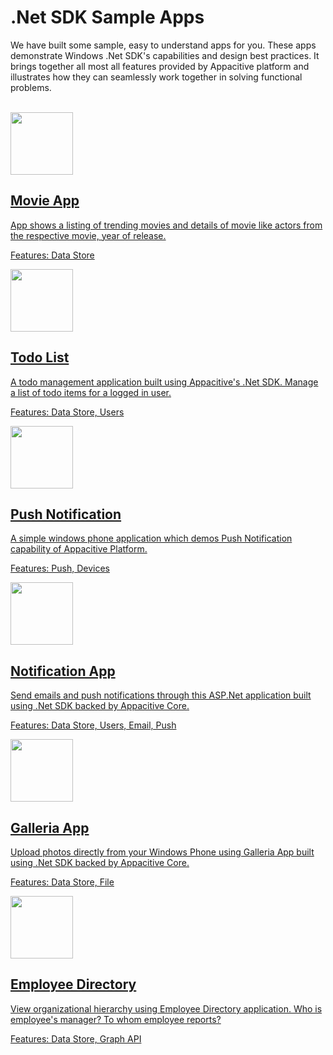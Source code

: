 ﻿# .Net SDK Sample Apps

We have built some sample, easy to understand apps for you. These apps demonstrate Windows .Net SDK's capabilities and design best practices. It brings together all most all features provided by Appacitive platform and illustrates how they can seamlessly work together in solving functional problems.

<br/>
<div class="container-fulid">
	<div class="row">
		<div class="col-md-6">
			<a title="Movie App" class="sample-app-item" href="movie-app">
				<div class="col-md-3">
					<img src="http://cdn.appacitive.com/devcenter/root/apps/movie-app.png" height="100" />
				</div>
				<div class="col-md-9">
					<h2>Movie App</h2>
					<p class="mbs">App shows a listing of trending movies and details of movie like actors from the respective movie, year of release.</p>
					<p class="muted mbn">Features: Data Store</p>
				</div>
			</a>
		</div>
		<div class="col-md-6">
			<a title="Simple Todo List" class="sample-app-item" href="todo">
				<div class="col-md-3">
					<img src="http://cdn.appacitive.com/devcenter/root/apps/todo-mvc.png" height="100" />
				</div>
				<div class="col-md-9">
					<h2>Todo List</h2>
					<p class="mbs">A todo management application built using Appacitive's .Net SDK. Manage a list of todo items for a logged in user.</p>
					<p class="muted mbn">Features: Data Store, Users</p>
				</div>
			</a>
		</div>
	</div>
</div>
<div class="container-fulid">
	<div class="row">
		<div class="col-md-6">
			<a title="Push Notification" class="sample-app-item" href="push-notification">
				<div class="col-md-3">
					<img src="http://cdn.appacitive.com/devcenter/root/apps/push-notification-app.png" height="100" />
				</div>
				<div class="col-md-9">
					<h2>Push Notification</h2>
					<p class="mbs">A simple windows phone application which demos Push Notification capability of Appacitive Platform.</p>
					<p class="muted">Features: Push, Devices</p>
				</div>
			</a>
		</div>
		<div class="col-md-6">
			<a title="Notification App" class="sample-app-item" href="notification-app">
				<div class="col-md-3">
					<img src="http://cdn.appacitive.com/devcenter/root/apps/notification-app.png" height="100" />
				</div>
				<div class="col-md-9">
					<h2>Notification App</h2>
					<p class="mbs">Send emails and push notifications through this ASP.Net application built using .Net SDK backed by Appacitive Core.</p>
					<p class="muted">Features: Data Store, Users, Email, Push</p>
				</div>
			</a>
		</div>
	</div>
</div>
<div class="container-fulid">
	<div class="row">
		<div class="col-md-6">
			<a title="Picture Gallery App" class="sample-app-item" href="galleria-app">
				<div class="col-md-3">
					<img src="http://cdn.appacitive.com/devcenter/root/apps/galleria-app.png" height="100" />
				</div>
				<div class="col-md-9">
					<h2>Galleria App</h2>
					<p class="mbs">Upload photos directly from your Windows Phone using Galleria App built using .Net SDK backed by Appacitive Core.</p>
					<p class="muted">Features: Data Store, File</p>
				</div>
			</a>
		</div>
		<div class="col-md-6">
			<a title="Employee Directory App" class="sample-app-item" href="employee-directory">
				<div class="col-md-3">
					<img src="http://cdn.appacitive.com/devcenter/root/apps/emp-directory.png" height="100" />
				</div>
				<div class="col-md-9">
					<h2>Employee Directory</h2>
					<p class="mbs">View organizational hierarchy using Employee Directory application. Who is employee's manager? To whom employee reports?</p>
					<p class="muted">Features: Data Store, Graph API</p>
				</div>
			</a>
		</div>
	</div>
</div>